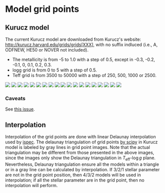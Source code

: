 # Model grid points

## Kurucz model

The current Kurucz model are downloaded from Kurucz's website: http://kurucz.harvard.edu/grids/grids[XXX], with no suffix indluced (i.e., A, ODFNEW, HE50 or NOVER not included).

- The metallicity is from -5 to 1.0 with a step of 0.5, except in -0.3, -0.2, -0.1, 0, 0.1, 0.2, 0.3.
- logg grid is from 0 to 5 with a step of 0.5.
- Teff grid is from 3500 to 50000 with a step of 250, 500, 1000 or 2500.

![](../img/grid_points_kurucz/m_h-5.0.png)
![](../img/grid_points_kurucz/m_h-4.5.png)
![](../img/grid_points_kurucz/m_h-4.0.png)
![](../img/grid_points_kurucz/m_h-3.5.png)
![](../img/grid_points_kurucz/m_h-3.0.png)
![](../img/grid_points_kurucz/m_h-2.5.png)
![](../img/grid_points_kurucz/m_h-2.0.png)
![](../img/grid_points_kurucz/m_h-1.5.png)
![](../img/grid_points_kurucz/m_h-1.0.png)
![](../img/grid_points_kurucz/m_h-0.5.png)
![](../img/grid_points_kurucz/m_h-0.3.png)
![](../img/grid_points_kurucz/m_h-0.2.png)
![](../img/grid_points_kurucz/m_h-0.1.png)
![](../img/grid_points_kurucz/m_h+0.0.png)
![](../img/grid_points_kurucz/m_h+0.1.png)
![](../img/grid_points_kurucz/m_h+0.2.png)
![](../img/grid_points_kurucz/m_h+0.3.png)
![](../img/grid_points_kurucz/m_h+0.5.png)
![](../img/grid_points_kurucz/m_h+1.0.png)

### Caveats

See [this issue](https://github.com/MingjieJian/pymoog/issues/9#issuecomment-653729824).

## Interpolation

Interpolation of the grid points are done with linear Delaunay interpolation used by [ispec](http://adsabs.harvard.edu/abs/2019MNRAS.486.2075B).
The delaunay triangulation of grid points [by scipy](https://docs.scipy.org/doc/scipy/reference/generated/scipy.spatial.Delaunay.html) in Kurucz model is labeled by gray lines in grid point images. 
Note that the actual triangulation may be different from those presented in the above images, since the images only show the Delaunay triangulation in $T_\mathrm{eff}$-$\log{g}$ plane.
Nevertheless, Delaunay triangulation ensure all the models within a triangle or in a gray line can be calculated by interpolation.
If 3/2/1 stellar parameter are not in the grid point position, then 4/3/2 models will be used in interpolation; if all the stellar parameter are in the grid point, then no interpolation will perform.